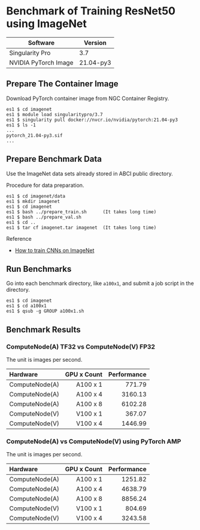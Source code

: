 # Benchmark of Training ResNet50 using ImageNet

| Software             | Version   |
| -------------------- | --------- |
| Singularity Pro      | 3.7       |
| NVIDIA PyTorch Image | 21.04-py3 |


## Prepare The Container Image

Download PyTorch container image from NGC Container Registry.

```Console
es1 $ cd imagenet
es1 $ module load singularitypro/3.7
es1 $ singularity pull docker://nvcr.io/nvidia/pytorch:21.04-py3
es1 $ ls -1
...
pytorch_21.04-py3.sif
...
```


## Prepare Benchmark Data

Use the ImageNet data sets already stored in ABCI public directory.

Procedure for data preparation.

```Console
es1 $ cd imagenet/data
es1 $ mkdir imagenet
es1 $ cd imagenet
es1 $ bash ../prepare_train.sh      (It takes long time)
es1 $ bash ../prepare_val.sh
es1 $ cd ..
es1 $ tar cf imagenet.tar imagenet  (It takes long time)
```

Reference

- [How to train CNNs on ImageNet](https://towardsdatascience.com/how-to-train-cnns-on-imagenet-ab8dd48202a9)


## Run Benchmarks

Go into each benchmark directory, like `a100x1`, and submit a job script in the directory.

```Console
es1 $ cd imagenet
es1 $ cd a100x1
es1 $ qsub -g GROUP a100x1.sh
```


## Benchmark Results

### ComputeNode(A) TF32 vs ComputeNode(V) FP32

The unit is images per second.

| Hardware        | GPU x Count  | Performance |
| :-------------- | -----------: | ----------: |
| ComputeNode(A)  | A100 x 1     | 771.79      |
| ComputeNode(A)  | A100 x 4     | 3160.13     |
| ComputeNode(A)  | A100 x 8     | 6102.28     |
| ComputeNode(V)  | V100 x 1     | 367.07      |
| ComputeNode(V)  | V100 x 4     | 1446.99     |


### ComputeNode(A) vs ComputeNode(V) using PyTorch AMP

The unit is images per second.

| Hardware        | GPU x Count  | Performance |
| :-------------- | -----------: | ----------: |
| ComputeNode(A)  | A100 x 1     | 1251.82     |
| ComputeNode(A)  | A100 x 4     | 4638.79     |
| ComputeNode(A)  | A100 x 8     | 8856.24     |
| ComputeNode(V)  | V100 x 1     | 804.69      |
| ComputeNode(V)  | V100 x 4     | 3243.58     |
